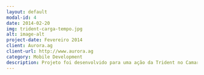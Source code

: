 ```yaml
---
layout: default
modal-id: 4
date: 2014-02-20
img: trident-carga-tempo.jpg
alt: image-alt
project-date: Fevereiro 2014
client: Aurora.ag
client-url: http://www.aurora.ag
category: Mobile Development
description: Projeto foi desenvolvido para uma ação da Trident no Camarote Oficial do Galo da Madrugada, onde os usuários que quisessem dar uma carga de até 30m em seus smartphones, teriam que participar da brincadeira. Funcionava da seguinte maneira&#58; em 8 segundos regressivos, o usuário tinha que tocar o máximo possível de vezes no botão "+" para a cor de cada marcador ir subindo e determinar quanto tempo de carga ganharia em seu smartphone.
---
```


